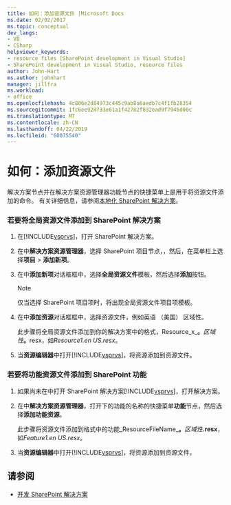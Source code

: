 ```yaml
---
title: 如何：添加资源文件 |Microsoft Docs
ms.date: 02/02/2017
ms.topic: conceptual
dev_langs:
- VB
- CSharp
helpviewer_keywords:
- resource files [SharePoint development in Visual Studio]
- SharePoint development in Visual Studio, resource files
author: John-Hart
ms.author: johnhart
manager: jillfra
ms.workload:
- office
ms.openlocfilehash: 4c806e2d84973c445c9ab8a6aedb7c4f1fb28354
ms.sourcegitcommit: 1fc6ee928733e61a1f42782f832ead9f7946d00c
ms.translationtype: MT
ms.contentlocale: zh-CN
ms.lasthandoff: 04/22/2019
ms.locfileid: "60075540"
---
```

# <a name="how-to-add-a-resource-file"></a>如何：添加资源文件
  解决方案节点并在解决方案资源管理器功能节点的快捷菜单上是用于将资源文件添加的命令。 有关详细信息，请参阅[本地化 SharePoint 解决方案](../sharepoint/localizing-sharepoint-solutions.md)。

### <a name="to-add-a-global-resource-file-to-a-sharepoint-solution"></a>若要将全局资源文件添加到 SharePoint 解决方案

1. 在[!INCLUDE[vsprvs](../sharepoint/includes/vsprvs-md.md)]，打开 SharePoint 解决方案。

2. 在中**解决方案资源管理器**，选择 SharePoint 项目节点，，然后，在菜单栏上选择**项目** > **添加新项**。

3. 在中**添加新项**对话框框中，选择**全局资源文件**模板，然后选择**添加**按钮。

   > [!NOTE]
   >  仅当选择 SharePoint 项目项时，将出现全局资源文件项目项模板。

4. 在中**添加资源**对话框框中，选择资源文件，例如英语 （美国） 区域性。

    此步骤将全局资源文件添加到你的解决方案中的格式，Resource_x_**。**<em>区域性</em><strong>。</strong>resx，如*Resource1.en US.resx*。

5. 当**资源编辑器**中打开[!INCLUDE[vsprvs](../sharepoint/includes/vsprvs-md.md)]，将资源添加到资源文件。

### <a name="to-add-a-feature-resource-file-to-a-sharepoint-feature"></a>若要将功能资源文件添加到 SharePoint 功能

1. 如果尚未在中打开 SharePoint 解决方案[!INCLUDE[vsprvs](../sharepoint/includes/vsprvs-md.md)]，打开解决方案。

2. 在中**解决方案资源管理器**，打开下的功能的名称的快捷菜单**功能**节点，然后选择**添加功能资源**。

     此步骤将资源文件添加到格式中的功能_ResourceFileName_**。**_区域性_**.resx**，如*Feature1.en US.resx*。

3. 当**资源编辑器**中打开[!INCLUDE[vsprvs](../sharepoint/includes/vsprvs-md.md)]，将资源添加到资源文件。

## <a name="see-also"></a>请参阅
- [开发 SharePoint 解决方案](../sharepoint/developing-sharepoint-solutions.md)
